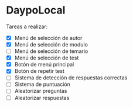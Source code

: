 # DaypoLocal

Tareas a realizar:
- [x] Menú de selección de autor
- [x] Menú de selección de modulo
- [ ] Menú de selección de temario
- [x] Menú de selección de test
- [x] Botón de menú principal
- [x] Botón de repetir test
- [ ] Sistema de detección de respuestas correctas
- [ ] Sistema de puntuación
- [ ] Aleatorizar preguntas
- [ ] Aleatorizar respuestas
